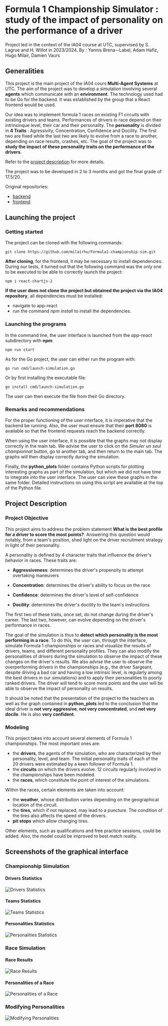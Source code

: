 # Formula 1 Championship Simulator : study of the impact of personality on the performance of a driver

Project led in the context of the IA04 course at UTC, supervised by S. Lagrue and H. Willot in 2023/2024.
By : Yannis Brena--Label, Adam Hafiz, Hugo Milair, Damien Vaurs

## Generalities

This project is the main project of the IA04 cours **Multi-Agent Systems** at UTC. The aim of the project was to develop a simulation involving several **agents** which communicate with an **environment**. The technology used had to be Go for the backend. It was established by the group that a React frontend would be used.

Our idea was to implement formula 1 races on existing F1 circuits with existing drivers and teams. Performances of drivers in race depend on their intrinsinque level, their car and their personality. The **personality** is divided in **4 Traits** : Agressivity, Concentration, Confidence and Docility. The first two are fixed while the last two are likely to evolve from a race to another, depending on race results, crashes, etc. The goal of the project was to **study the impact of these personality traits on the performance of the drivers**.

Refer to the [project description](#project-description) for more details.

The project was to be developed in 2 to 3 months and got the final grade of 17.5/20.

Original repositories:

* [backend](https://gitlab.utc.fr/vaursdam/formule-1-ia04)
* [frontend](https://gitlab.utc.fr/ybrenala/formule-1-ia04-front)

## Launching the project

### Getting started

The project can be cloned with the following commands:

    git clone https://github.com/milairhu/Formula1-championship-sim.git
**After cloning**, for the frontend, it may be necessary to install dependencies. During our tests, it turned out that the following command was the only one to be executed to be able to correctly launch the project:

    npm i react-chartjs-2

**If the user does not clone the project but obtained the project via the IA04 repository**, all dependencies must be installed:

* navigate to app-react
* run the command *npm install* to install the dependencies.

### Launching the programs

In the command line, the user interface is launched from the *app-react* subdirectory with **npm**:

    npm run start

As for the Go project, the user can either run the program with:

    go run cmd/launch-simulation.go

Or by first installing the executable file:

    go install cmd/launch-simulation.go

The user can then execute the file from their Go directory.

### Remarks and recommendations

For the proper functioning of the user interface, it is imperative that the backend be running. Also, the user must ensure that their **port 8080** is available so that the frontend requests reach the backend correctly.

When using the user interface, it is possible that the graphs may not display correctly in the main tab. We advise the user to click on the *Simuler un seul championnat* button, go to another tab, and then return to the main tab. The graphs will then display correctly during the simulation.

Finally, the **python_plots** folder contains Python scripts for plotting interesting graphs as part of the simulation, but which we did not have time to integrate into the user interface. The user can view these graphs in the same folder. Detailed instructions on using this script are available at the top of the Python file.

## Project Description

### Project Objective

This project aims to address the problem statement **What is the best profile for a driver to score the most points?**. Answering this question would notably, from a team's position, shed light on the driver recruitment strategy in light of their personality.

A personality is defined by 4 character traits that influence the driver's behavior in races. These traits are:

* **Aggressiveness**: determines the driver's propensity to attempt overtaking maneuvers

* **Concentration**: determines the driver's ability to focus on the race
* **Confidence**: determines the driver's level of self-confidence
* **Docility**: determines the driver's docility to the team's instructions

The first two of these traits, once set, do not change during the driver's career. The last two, however, can evolve depending on the driver's performance in races.

The goal of the simulation is thus to **detect which personality is the most performing in a race**. To do this, the user can, through the interface, simulate Formula 1 championships or races and visualize the results of drivers, teams, and different personality profiles. They can also modify the personalities of drivers during the simulation to observe the impact of these changes on the driver's results.
We also advise the user to observe the overperforming drivers in the championships (e.g., the driver Sargeant, despite driving a bad car and having a low intrinsic level, is regularly among the best drivers in our simulations) and to apply their personalities to poorly ranked drivers. The driver will tend to score more points and the user will be able to observe the impact of personality on results.

It should be noted that the presentation of the project to the teachers as well as the graph contained in **python_plots** led to the conclusion that the ideal driver is **not very aggressive**, **not very concentrated**, and **not very docile**. He is also **very confident**.

### Modeling

This project takes into account several elements of Formula 1 championships. The most important ones are:

* the **drivers**, the agents of the simulation, who are characterized by their personality, level, and team. The initial personality traits of each of the 20 drivers were estimated by a keen follower of Formula 1.
* the **circuits** on which the drivers evolve. 12 circuits regularly involved in the championships have been modeled.
* the **races**, which constitute the point of interest of the simulations.

Within the races, certain elements are taken into account:

* the **weather**, whose distribution varies depending on the geographical location of the circuit.
* the **tires**, which if not replaced, may lead to a puncture. The condition of the tires also affects the speed of the drivers.
* **pit stops** which allow changing tires.

Other elements, such as qualifications and free practice sessions, could be added. Also, the model could be improved to best match reality.

## Screenshots of the graphical interface

### Championship Simulation

#### Drivers Statistics

![Drivers Statistics](doc/screens/drivers.png)

#### Teams Statistics

![Teams Statistics](doc/screens/teams.png)

#### Personalities Statistics

![Personalities Statistics](doc/screens/personnality.png)

### Race Simulation

#### Race Results

![Race Results](doc/screens/race.png)

#### Personalities of a Race

![Personalities of a Race](doc/screens/persoRace.png)

### Modifying Personalities

![Modifying Personalities](doc/screens/perso.png)
